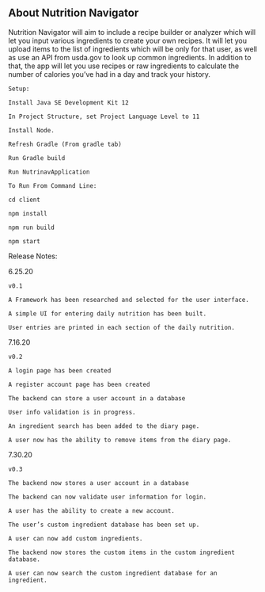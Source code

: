 ## About Nutrition Navigator
Nutrition Navigator will aim to include a recipe builder or analyzer which will let you input various ingredients to create your own recipes. It will let you upload items to the list of ingredients which will be only for that user, as well as use an API from usda.gov to look up common ingredients. In addition to that, the app will let you use recipes or raw ingredients to calculate the number of calories you’ve had in a day and track your history.

    Setup:
    
    Install Java SE Development Kit 12
    
    In Project Structure, set Project Language Level to 11
    
    Install Node.
    
    Refresh Gradle (From gradle tab)
    
    Run Gradle build
    
    Run NutrinavApplication
    
    To Run From Command Line:
    
    cd client
    
    npm install
    
    npm run build
    
    npm start
    


Release Notes:


6.25.20
    
    v0.1
    
    A Framework has been researched and selected for the user interface.

	A simple UI for entering daily nutrition has been built.
	
	User entries are printed in each section of the daily nutrition.
	
7.16.20
    
    v0.2
    
    A login page has been created
    
    A register account page has been created
    
    The backend can store a user account in a database
    
    User info validation is in progress.
    
    An ingredient search has been added to the diary page.
    
    A user now has the ability to remove items from the diary page.
    
7.30.20
    
    v0.3
    
    The backend now stores a user account in a database
    
    The backend can now validate user information for login.
    
    A user has the ability to create a new account.
    
    The user’s custom ingredient database has been set up.
    
    A user can now add custom ingredients.
    
    The backend now stores the custom items in the custom ingredient database.
    
    A user can now search the custom ingredient database for an ingredient.
